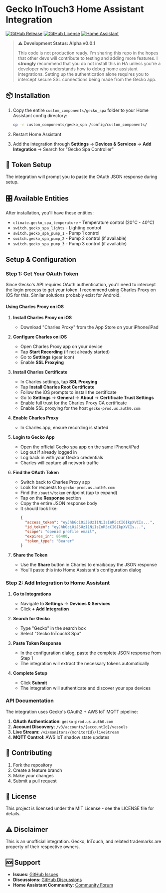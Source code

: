 # Gecko InTouch3 Home Assistant Integration

[![GitHub Release](https://img.shields.io/github/release/dansbaker/gecko-intouch3-home-assistant.svg?style=flat-square)](https://github.com/dansbaker/gecko-intouch3-home-assistant/releases)
[![GitHub License](https://img.shields.io/github/license/dansbaker/gecko-intouch3-home-assistant.svg?style=flat-square)](LICENSE)
[![Home Assistant](https://img.shields.io/badge/Home%20Assistant-2023.1%2B-blue.svg?style=flat-square)](https://www.home-assistant.io/)

> **⚠️ Development Status: Alpha v0.0.1**
> 
> This code is not production ready. I'm sharing this repo in the hopes that other devs will contribute to testing and adding more features. I **strongly** recommend that you do not install this in HA unless you're a developer who understands how to debug home assistant integrations. Setting up the authentication alone requires you to intercept secure SSL connections being made from the Gecko app.

## 📦 Installation


1. Copy the entire `custom_components/gecko_spa` folder to your Home Assistant config directory:
   ```bash
   cp -r custom_components/gecko_spa /config/custom_components/
   ```

2. Restart Home Assistant

3. Add the integration through **Settings** → **Devices & Services** → **Add Integration** → Search for "Gecko Spa Controller"


## 🔑 Token Setup

The integration will prompt you to paste the OAuth JSON response during setup. 

## 🎛️ Available Entities

After installation, you'll have these entities:

- `climate.gecko_spa_temperature` - Temperature control (20°C - 40°C)
- `switch.gecko_spa_lights` - Lighting control  
- `switch.gecko_spa_pump_1` - Pump 1 control
- `switch.gecko_spa_pump_2` - Pump 2 control (if available)
- `switch.gecko_spa_pump_3` - Pump 3 control (if available)


## Setup & Configuration

### Step 1: Get Your OAuth Token

Since Gecko's API requires OAuth authentication, you'll need to intercept the login process to get your token. I recommend using Charles Proxy on iOS for this. Similar solutions probably exist for Android.

#### Using Charles Proxy on iOS

1. **Install Charles Proxy on iOS**
   - Download "Charles Proxy" from the App Store on your iPhone/iPad

2. **Configure Charles on iOS**
   - Open Charles Proxy app on your device
   - Tap **Start Recording** (if not already started)
   - Go to **Settings** (gear icon)
   - Enable **SSL Proxying**
   


3. **Install Charles Certificate**
   - In Charles settings, tap **SSL Proxying**
   - Tap **Install Charles Root Certificate**
   - Follow the iOS prompts to install the certificate
   - Go to **Settings** → **General** → **About** → **Certificate Trust Settings**
   - Enable full trust for the Charles Proxy CA certificate
   - Enable SSL proxying for the host `gecko-prod.us.auth0.com`

5. **Enable Charles Proxy**
   - In Charles app, ensure recording is started

6. **Login to Gecko App**
   - Open the official Gecko spa app on the same iPhone/iPad
   - Log out if already logged in
   - Log back in with your Gecko credentials
   - Charles will capture all network traffic

7. **Find the OAuth Token**
   - Switch back to Charles Proxy app
   - Look for requests to `gecko-prod.us.auth0.com`
   - Find the `/oauth/token` endpoint (tap to expand)
   - Tap on the **Response** section
   - Copy the entire JSON response body
   - It should look like:
     ```json
     {
       "access_token": "eyJhbGciOiJSUzI1NiIsInR5cCI6IkpXVCIs...",
       "id_token": "eyJhbGciOiJSUzI1NiIsInR5cCI6IkpXVCIs...",
       "scope": "openid profile email",
       "expires_in": 86400,
       "token_type": "Bearer"
     }
     ```

8. **Share the Token**
   - Use the **Share** button in Charles to email/copy the JSON response
   - You'll paste this into Home Assistant's configuration dialog


### Step 2: Add Integration to Home Assistant

1. **Go to Integrations**
   - Navigate to **Settings** → **Devices & Services**
   - Click **+ Add Integration**

2. **Search for Gecko**
   - Type "Gecko" in the search box
   - Select "Gecko InTouch3 Spa"

3. **Paste Token Response**
   - In the configuration dialog, paste the complete JSON response from Step 1
   - The integration will extract the necessary tokens automatically

4. **Complete Setup**
   - Click **Submit**
   - The integration will authenticate and discover your spa devices


### API Documentation

The integration uses Gecko's OAuth2 + AWS IoT MQTT pipeline:

1. **OAuth Authentication**: `gecko-prod.us.auth0.com`
2. **Account Discovery**: `/v3/accounts/{accountId}/vessels`
3. **Live Stream**: `/v2/monitors/{monitorId}/liveStream`
4. **MQTT Control**: AWS IoT shadow state updates

## 🤝 Contributing

1. Fork the repository
2. Create a feature branch
3. Make your changes
4. Submit a pull request

## 📄 License

This project is licensed under the MIT License - see the LICENSE file for details.

## ⚠️ Disclaimer

This is an unofficial integration. Gecko, InTouch, and related trademarks are property of their respective owners.

## 🆘 Support

- **Issues**: [GitHub Issues](https://github.com/dansbaker/gecko-intouch3-home-assistant/issues)
- **Discussions**: [GitHub Discussions](https://github.com/dansbaker/gecko-intouch3-home-assistant/discussions)
- **Home Assistant Community**: [Community Forum](https://community.home-assistant.io/)
